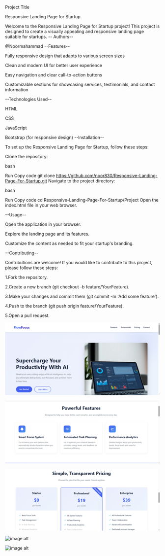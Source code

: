 Project Title

Responsive Landing Page for Startup

Welcome to the Responsive Landing Page for Startup project! This project is designed to create a visually appealing and responsive landing page suitable for startups. -- Authors--

@Noormahammad
--Features--

Fully responsive design that adapts to various screen sizes

Clean and modern UI for better user experience

Easy navigation and clear call-to-action buttons

Customizable sections for showcasing services, testimonials, and contact information

--Technologies Used--

HTML

CSS

JavaScript

Bootstrap (for responsive design) --Installation--

To set up the Responsive Landing Page for Startup, follow these steps:

Clone the repository:

bash

Run Copy code git clone https://github.com/noor830/Responsive-Landing-Page-For-Startup.git Navigate to the project directory:

bash

Run Copy code cd Responsive-Landing-Page-For-Startup/Project Open the index.html file in your web browser.

--Usage--

Open the application in your browser.

Explore the landing page and its features.

Customize the content as needed to fit your startup's branding.

--Contributing--

Contributions are welcome! If you would like to contribute to this project, please follow these steps:

1.Fork the repository.

2.Create a new branch (git checkout -b feature/YourFeature).

3.Make your changes and commit them (git commit -m 'Add some feature').

4.Push to the branch (git push origin feature/YourFeature).

5.Open a pull request.

![image alt](https://github.com/noor830/Responsive-Landing-Page-For-Startup/blob/b559619222c9862bc09f09ec21ce222d79424982/1.png)

![image alt](https://github.com/noor830/Responsive-Landing-Page-For-Startup/blob/bc492c255353bdac1234353a4fdfadcc70d56818/2.png)

![image alt](https://github.com/noor830/Responsive-Landing-Page-For-Startup/blob/6dd284fcd87b3fae57ecdfbf97e6a462c709126a/3.png)

![image alt]()

![image alt]()
